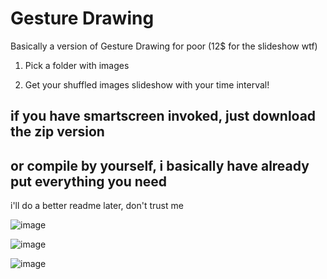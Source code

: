 # Gesture Drawing
Basically a version of Gesture Drawing for poor (12$ for the slideshow wtf)

1. Pick a folder with images

2. Get your shuffled images slideshow with your time interval!

## if you have smartscreen invoked, just download the zip version
## or compile by yourself, i basically have already put everything you need

i'll do a better readme later, don't trust me

![image](https://github.com/user-attachments/assets/a059c483-01a6-4f48-87ea-7bb7b4ceba75)

![image](https://github.com/user-attachments/assets/c933a97e-50b9-4c7f-9084-29a7f6c30335)

![image](https://github.com/user-attachments/assets/df232b6d-272d-4c84-b404-f7f5415c6aa4)
